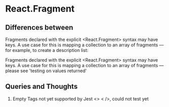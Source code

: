 # React.Fragment

## Differences between <Fragment>
Fragments declared with the explicit <React.Fragment> syntax may have keys. A use case for this is mapping a collection to an array of fragments — for example, to create a description list:

Fragments declared with the explicit <React.Fragment> syntax may have keys. A use case for this is mapping a collection to an array of fragments — please see 'testing <Fragment keys={id}/> on values returned'



## Queries and Thoughts
1) Empty Tags not yet supported by Jest <> < />, could not test yet